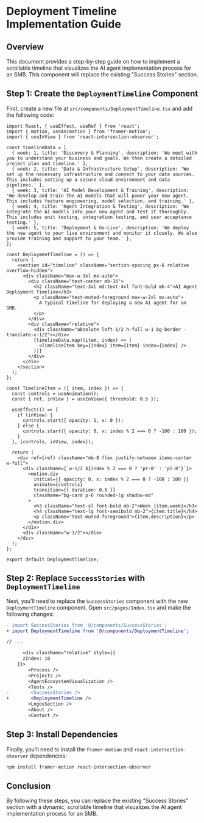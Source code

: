 
# Deployment Timeline Implementation Guide

## Overview

This document provides a step-by-step guide on how to implement a scrollable timeline that visualizes the AI agent implementation process for an SMB. This component will replace the existing "Success Stories" section.

## Step 1: Create the `DeploymentTimeline` Component

First, create a new file at `src/components/DeploymentTimeline.tsx` and add the following code:

```tsx
import React, { useEffect, useRef } from 'react';
import { motion, useAnimation } from 'framer-motion';
import { useInView } from 'react-intersection-observer';

const timelineData = [
  { week: 1, title: 'Discovery & Planning', description: 'We meet with you to understand your business and goals. We then create a detailed project plan and timeline.' },
  { week: 2, title: 'Data & Infrastructure Setup', description: 'We set up the necessary infrastructure and connect to your data sources. This includes setting up a secure cloud environment and data pipelines.' },
  { week: 3, title: 'AI Model Development & Training', description: 'We develop and train the AI models that will power your new agent. This includes feature engineering, model selection, and training.' },
  { week: 4, title: 'Agent Integration & Testing', description: 'We integrate the AI models into your new agent and test it thoroughly. This includes unit testing, integration testing, and user acceptance testing.' },
  { week: 5, title: 'Deployment & Go-Live', description: 'We deploy the new agent to your live environment and monitor it closely. We also provide training and support to your team.' },
];

const DeploymentTimeline = () => {
  return (
    <section id="timeline" className="section-spacing px-6 relative overflow-hidden">
      <div className="max-w-3xl mx-auto">
        <div className="text-center mb-16">
          <h2 className="text-3xl md:text-4xl font-bold mb-4">AI Agent Deployment Timeline</h2>
          <p className="text-muted-foreground max-w-2xl mx-auto">
            A typical timeline for deploying a new AI agent for an SMB.
          </p>
        </div>
        <div className="relative">
          <div className="absolute left-1/2 h-full w-1 bg-border -translate-x-1/2"></div>
          {timelineData.map((item, index) => (
            <TimelineItem key={index} item={item} index={index} />
          ))}
        </div>
      </div>
    </section>
  );
};

const TimelineItem = ({ item, index }) => {
  const controls = useAnimation();
  const { ref, inView } = useInView({ threshold: 0.5 });

  useEffect(() => {
    if (inView) {
      controls.start({ opacity: 1, x: 0 });
    } else {
      controls.start({ opacity: 0, x: index % 2 === 0 ? -100 : 100 });
    }
  }, [controls, inView, index]);

  return (
    <div ref={ref} className="mb-8 flex justify-between items-center w-full">
      <div className={`w-1/2 ${index % 2 === 0 ? 'pr-8' : 'pl-8'}`}>
        <motion.div
          initial={{ opacity: 0, x: index % 2 === 0 ? -100 : 100 }}
          animate={controls}
          transition={{ duration: 0.5 }}
          className="bg-card p-6 rounded-lg shadow-md"
        >
          <h3 className="text-xl font-bold mb-2">Week {item.week}</h3>
          <h4 className="text-lg font-semibold mb-2">{item.title}</h4>
          <p className="text-muted-foreground">{item.description}</p>
        </motion.div>
      </div>
      <div className="w-1/2"></div>
    </div>
  );
};

export default DeploymentTimeline;
```

## Step 2: Replace `SuccessStories` with `DeploymentTimeline`

Next, you'll need to replace the `SuccessStories` component with the new `DeploymentTimeline` component. Open `src/pages/Index.tsx` and make the following changes:

```diff
- import SuccessStories from '@/components/SuccessStories';
+ import DeploymentTimeline from '@/components/DeploymentTimeline';

// ...

      <div className="relative" style={{
      zIndex: 10
    }}>
        <Process />
        <Projects />
        <AgentEcosystemVisualization />
        <Tools />
-        <SuccessStories />
+        <DeploymentTimeline />
        <LogosSection />
        <About />
        <Contact />
```

## Step 3: Install Dependencies

Finally, you'll need to install the `framer-motion` and `react-intersection-observer` dependencies:

```bash
npm install framer-motion react-intersection-observer
```

## Conclusion

By following these steps, you can replace the existing "Success Stories" section with a dynamic, scrollable timeline that visualizes the AI agent implementation process for an SMB.
